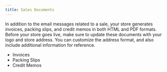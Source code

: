```yaml
---
title: Sales Documents
---
```


In addition to the email messages related to a sale, your store generates invoices, packing slips, and credit memos in both HTML and PDF formats. Before your store goes live, make sure to update these documents with your logo and store address. You can customize the address format, and also include additional information for reference.

* Invoices
* Packing Slips
* Credit Memos